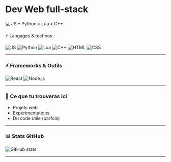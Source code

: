 # Dev Web full-stack

💻 JS • Python • Lua • C++

⚡ Langages & technos :  

![JS](https://img.shields.io/badge/JavaScript-F7DF1E?logo=javascript&logoColor=000)
![Python](https://img.shields.io/badge/Python-3776AB?logo=python&logoColor=fff)
![Lua](https://img.shields.io/badge/Lua-2C2D72?logo=lua&logoColor=fff)
![C++](https://img.shields.io/badge/C++-00599C?logo=cplusplus&logoColor=fff)
![HTML](https://img.shields.io/badge/HTML5-E34F26?logo=html5&logoColor=fff)
![CSS](https://img.shields.io/badge/CSS3-1572B6?logo=css3&logoColor=fff)

---
### ⚡ Frameworks & Outils
![React](https://img.shields.io/badge/React-61DAFB?logo=react&logoColor=000)
![Node.js](https://img.shields.io/badge/Node.js-339933?logo=node.js&logoColor=fff)

---

### 📂 Ce que tu trouveras ici
- Projets web
- Expérimentations
- Du code utile (parfois)

---

### 📊 Stats GitHub
![GitHub stats](https://github-readme-stats.vercel.app/api?username=RaynoxDevs&show_icons=true&theme=tokyonight)

---
